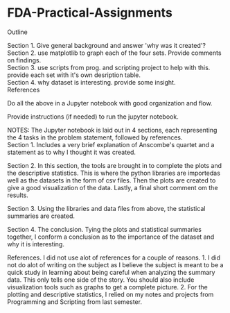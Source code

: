 # FDA-Practical-Assignments

Outline

Section 1. Give general background and answer 'why was it created'? <br>
Section 2. use matplotlib to graph each of the four sets. Provide comments on findings. <br>
Section 3. use scripts from prog. and scripting project to help with this. provide each set with it's own desription table. <br>
Section 4. why dataset is interesting. provide some insight. <br>
References


Do all the above in a Jupyter notebook with good organization and flow.

Provide instructions (if needed) to run the jupyter notebook.

NOTES:
The Jupyter notebook is laid out in 4 sections, each representing the 4 tasks in the problem statement, followed by references. <br>
Section 1. Includes a very brief explanation of Anscombe's quartet and a statement as to why I thought it was created. <br>

Section 2. In this section, the tools are brought in to complete the plots and the descriptive statistics. This is where the python libraries are importedas well as the datasets in the form of csv files. Then the plots are created to give a good visualization of the data. Lastly, a final short comment om the results. <br>

Section 3. Using the libraries and data files from above, the statistical summaries are created. <br>

Section 4. The conclusion. Tying the plots and statistical summaries together, I conform a conclusion as to the importance of the dataset and
why it is interesting. <br>

References. I did not use alot of references for a couple of reasons. 1. I did not do alot of writing on the subject as I believe the subject is meant to be a quick study in learning about being careful when analyzing the summary data. This only tells one side of the story. You should also include visualization tools such as graphs to get a complete picture. 2. For the plotting and descriptive statistics, I relied on my notes and projects from Programming and Scripting from last semester.

               
